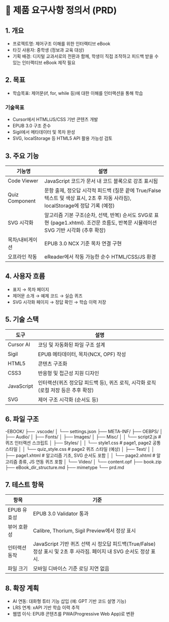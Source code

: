 # 📘 제품 요구사항 정의서 (PRD)

## 1. 개요
- 프로젝트명: 제어구조 이해를 위한 인터랙티브 eBook
- 타깃 사용자: 중학생 (정보과 교육 대상)
- 기획 배경: 디지털 교과서로의 전환과 함께, 학생이 직접 조작하고 피드백 받을 수 있는 인터랙티브 eBook 제작 필요

## 2. 목표
- 학습목표: 제어문(if, for, while 등)에 대한 이해를 인터랙션을 통해 학습

### 기술목표
- Cursor에서 HTML/JS/CSS 기반 콘텐츠 개발
- EPUB 3.0 구조 준수
- Sigil에서 메타데이터 및 목차 완성
- SVG, localStorage 등 HTML5 API 활용 가능성 검토

## 3. 주요 기능
| 기능명            | 설명                                           |
| --------------   | -----------------------------------            |
| Code Viewer      | JavaScript 코드가 문서 내 코드 블록으로 강조 표시됨  |
| Quiz Component   | 문항 출제, 정오답 시각적 피드백 (질문 끝에 True/False 텍스트 및 색상 표시, 2초 후 자동 사라짐), localStorage에 정답 기록 (예정)  |
| SVG 시각화        | 알고리즘 기본 구조(순차, 선택, 반복) 순서도 SVG로 표현 (page1.xhtml). 조건문 흐름도, 반복문 시뮬레이션 SVG 기반 시각화 (추후 확장)     |
| 목차/내비게이션    | EPUB 3.0 NCX 기준 목차 연결 구현                  |
| 오프라인 작동      | eReader에서 작동 가능한 순수 HTML/CSS/JS 환경      |


## 4. 사용자 흐름
- 표지 → 목차 페이지
- 제어문 소개 → 예제 코드 → 실습 퀴즈
- SVG 시각화 페이지 → 정답 확인 → 학습 이력 저장

## 5. 기술 스택
| 도구        | 설명                                   |
| ---------- | ---------------------------            |
| Cursor AI  | 코딩 및 자동화된 파일 구조 설계            |
| Sigil      | EPUB 메타데이터, 목차(NCX, OPF) 작성      |
| HTML5      | 콘텐츠 구조화                            |
| CSS3       | 반응형 및 접근성 지원 디자인               |
| JavaScript | 인터랙션(퀴즈 정오답 피드백 등), 퀴즈 로직, 시각화 로직 (로컬 저장 등은 추후 확장)  |
| SVG        | 제어 구조 시각화 (순서도 등)                         |


## 6. 파일 구조
-EBOOK/
├── .vscode/
│   └── settings.json
├── META-INF/
├── OEBPS/
│   ├── Audio/
│   ├── Fonts/
│   ├── Images/
│   ├── Misc/
│   │   └── script2.js       # 퀴즈 인터랙션 스크립트
│   ├── Styles/
│   │   └── style1.css       # page1, page2 공통 스타일
│   │   └── quiz_style.css   # page2 퀴즈 스타일 (예상)
│   ├── Text/
│   │   ├── page1.xhtml      # 알고리즘 기초, SVG 순서도 포함
│   │   └── page2.xhtml      # 알고리즘 종류, JS 연동 퀴즈 포함
│   └── Video/
│   └── content.opf
├── book.zip
├── eBook_dir_structure.md
├── mimetype
└── prd.md 

## 7. 테스트 항목
| 항목       | 기준                                           |
| -------- | ---------------------------------------        |
| EPUB 유효성 | EPUB 3.0 Validator 통과                       |
| 뷰어 호환성   | Calibre, Thorium, Sigil Preview에서 정상 표시 |
| 인터랙션 동작  | JavaScript 기반 퀴즈 선택 시 정오답 피드백(True/False) 정상 표시 및 2초 후 사라짐. 페이지 내 SVG 순서도 정상 표시.       |
| 파일 크기    | 모바일 디바이스 기준 로딩 지연 없음               |
 

## 8. 확장 계획
- AI 연동: 대화형 튜터 기능 삽입 (예: GPT 기반 코드 설명 기능)
- LRS 연계: xAPI 기반 학습 이력 추적
- 웹앱 이식: EPUB 콘텐츠를 PWA(Progressive Web App)로 변환